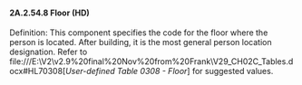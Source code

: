 #### 2A.2.54.8 Floor (HD)

Definition: This component specifies the code for the floor where the person is located. After building, it is the most general person location designation. Refer to file:///E:\V2\v2.9%20final%20Nov%20from%20Frank\V29_CH02C_Tables.docx#HL70308[_User-defined Table 0308 - Floor_] for suggested values.
